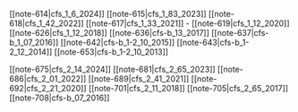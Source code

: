 
[[note-614|cfs_1_6_2024]]
[[note-615|cfs_1_83_2023]]
[[note-618|cfs_1_42_2022]]
[[note-617|cfs_1_33_2021]] -
[[note-619|cfs_1_12_2020]] 
[[note-626|cfs_1_12_2018]] 
[[note-636|cfs-b_13_2017]]
[[note-637|cfs-b_1_07_2016]] 
[[note-642|cfs-b_1-2_10_2015]] 
[[note-643|cfs-b_1-2_12_2014]] 
[[note-653|cfs-b_1-2_10_2013]] 


 
[[note-675|cfs_2_14_2024]] 
[[note-681|cfs_2_65_2023]] 
[[note-686|cfs_2_01_2022]]
[[note-689|cfs_2_41_2021]] 
[[note-692|cfs_2_21_2020]] 
[[note-701|cfs_2_11_2018]] 
[[note-705|cfs_2_65_2017]]
[[note-708|cfs-b_07_2016]]


